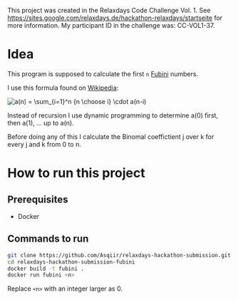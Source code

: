 This project was created in the Relaxdays Code Challenge Vol. 1. See https://sites.google.com/relaxdays.de/hackathon-relaxdays/startseite for more information. My participant ID in the challenge was: CC-VOL1-37.

# Idea

This program is supposed to calculate the first `n` [Fubini](https://en.wikipedia.org/wiki/Ordered_Bell_number) numbers.

I use this formula found on [Wikipedia](https://en.wikipedia.org/wiki/Ordered_Bell_number#Recurrence_and_modular_periodicity):

<img alt="a(n) = \sum_{i=1}^n {n \choose i} \cdot a(n-i)" src="https://latex.codecogs.com/gif.latex?a(n)&space;=&space;\sum_{i=1}^n&space;{n&space;\choose&space;i}&space;\cdot&space;a(n-i)" />

Instead of recursion I use dynamic programming to determine a(0) first, then a(1), ... up to a(n).

Before doing any of this I calculate the Binomal coeffictient j over k for every j and k from 0 to n.

# How to run this project

## Prerequisites

* Docker

## Commands to run

```bash
git clone https://github.com/Asqiir/relaxdays-hackathon-submission.git
cd relaxdays-hackathon-submission-fubini
docker build -t fubini .
docker run fubini <n>
```

Replace `<n>` with an integer larger as 0.